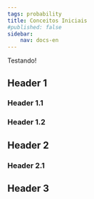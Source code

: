 ```yaml
---
tags: probability
title: Conceitos Iniciais
#published: false
sidebar:
    nav: docs-en
---
```


Testando!

## Header 1

### Header 1.1

### Header 1.2

## Header 2

### Header 2.1

## Header 3

